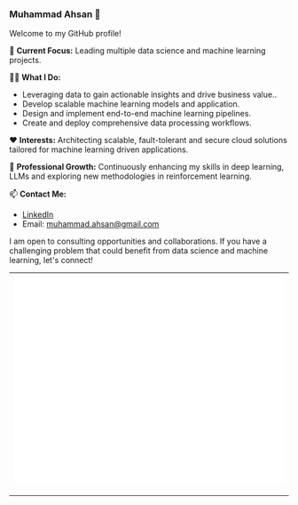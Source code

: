 ### Muhammad Ahsan 👋

Welcome to my GitHub profile!


🔭 **Current Focus:** Leading multiple data science and machine learning projects.

👨‍💻 **What I Do:**
- Leveraging data to gain actionable insights and drive business value..
- Develop scalable machine learning models and application.
- Design and implement end-to-end machine learning pipelines.
- Create and deploy comprehensive data processing workflows.

❤️ **Interests:** Architecting scalable, fault-tolerant and secure cloud solutions tailored for machine learning driven applications.

🌱 **Professional Growth:** Continuously enhancing my skills in deep learning, LLMs and exploring new methodologies in reinforcement learning.

📫 **Contact Me:**
- [LinkedIn](https://www.linkedin.com/in/muhammad-ahsan/)
- Email: [muhammad.ahsan@gmail.com](mailto:muhammad.ahsan@gmail.com)


I am open to consulting opportunities and collaborations. If you have a challenging problem that could benefit from data science and machine learning, let's connect!

  <table>
  <tr>
    <td colspan="2" align="center">
      <img src="/github-metrics.svg" alt=""></img>
      <img width="900" height="1" alt="">
    </td>
  </tr>
</table>

